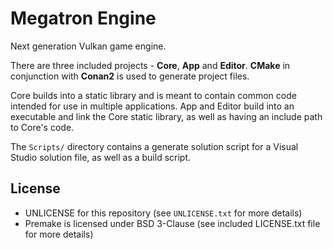 # Megatron Engine

Next generation Vulkan game engine.

There are three included projects - __Core__, __App__ and __Editor__. __CMake__ in conjunction with __Conan2__ is used to generate project files.

Core builds into a static library and is meant to contain common code intended for use in multiple applications. 
App and Editor build into an executable and link the Core static library, as well as having an include path to Core's code.

The `Scripts/` directory contains a generate solution script for a Visual Studio solution file, as well as a build script.

## License
- UNLICENSE for this repository (see `UNLICENSE.txt` for more details)
- Premake is licensed under BSD 3-Clause (see included LICENSE.txt file for more details)
